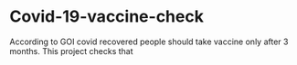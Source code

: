 # Covid-19-vaccine-check
According to GOI covid recovered people should take vaccine only after 3 months. This project checks that
